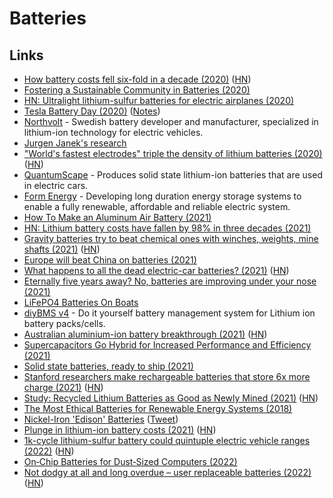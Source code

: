 # Batteries

## Links

- [How battery costs fell six-fold in a decade (2020)](https://arstechnica.com/features/2020/05/the-story-of-cheaper-batteries-from-smartphones-to-teslas/) ([HN](https://news.ycombinator.com/item?id=23271009))
- [Fostering a Sustainable Community in Batteries (2020)](https://pubs.acs.org/doi/10.1021/acsenergylett.0c01304)
- [HN: Ultralight lithium-sulfur batteries for electric airplanes (2020)](https://news.ycombinator.com/item?id=24213867)
- [Tesla Battery Day (2020)](https://youtu.be/l6T9xIeZTds?t=6029) ([Notes](https://blog.jessfraz.com/post/battery-day/))
- [Northvolt](https://northvolt.com/) - Swedish battery developer and manufacturer, specialized in lithium-ion technology for electric vehicles.
- [Jurgen Janek's research](https://scholar.google.de/citations?user=KQQWiYQAAAAJ&hl=en)
- ["World's fastest electrodes" triple the density of lithium batteries (2020)](https://newatlas.com/energy/nawa-vertically-aligned-carbon-nanotube-electrode/) ([HN](https://news.ycombinator.com/item?id=24706325))
- [QuantumScape](https://www.quantumscape.com/) - Produces solid state lithium-ion batteries that are used in electric cars.
- [Form Energy](https://formenergy.com/) - Developing long duration energy storage systems to enable a fully renewable, affordable and reliable electric system.
- [How To Make an Aluminum Air Battery (2021)](https://www.youtube.com/watch?v=DdFqTQKjICI)
- [HN: Lithium battery costs have fallen by 98% in three decades (2021)](https://news.ycombinator.com/item?id=26682097)
- [Gravity batteries try to beat chemical ones with winches, weights, mine shafts (2021)](https://www.sciencemag.org/news/2021/04/gravity-based-batteries-try-beat-their-chemical-cousins-winches-weights-and-mine-shafts) ([HN](https://news.ycombinator.com/item?id=26922544))
- [Europe will beat China on batteries (2021)](https://bigthink.com/strange-maps/gigafactories-in-europe)
- [What happens to all the dead electric-car batteries? (2021)](https://www.sciencemag.org/news/2021/05/millions-electric-cars-are-coming-what-happens-all-dead-batteries) ([HN](https://news.ycombinator.com/item?id=27232178))
- [Eternally five years away? No, batteries are improving under your nose (2021)](https://arstechnica.com/science/2021/05/eternally-five-years-away-no-batteries-are-improving-under-your-nose/)
- [LiFePO4 Batteries On Boats](https://marinehowto.com/lifepo4-batteries-on-boats/)
- [diyBMS v4](https://github.com/stuartpittaway/diyBMSv4) - Do it yourself battery management system for Lithium ion battery packs/cells.
- [Australian aluminium-ion battery breakthrough (2021)](https://www.motoring.com.au/australian-aluminium-ion-battery-breakthrough-129973/) ([HN](https://news.ycombinator.com/item?id=27384158))
- [Supercapacitors Go Hybrid for Increased Performance and Efficiency (2021)](https://www.techbriefs.com/component/content/article/tb/pub/features/technology-leaders/39272)
- [Solid state batteries, ready to ship (2021)](https://hackaday.com/2021/08/03/murata-to-deliver-solid-state-batteries-to-market-in-the-fall/)
- [Stanford researchers make rechargeable batteries that store 6x more charge (2021)](https://news.stanford.edu/2021/08/25/researchers-make-alkali-metal-chlorine-batteries-rechargeable/) ([HN](https://news.ycombinator.com/item?id=28353289))
- [Study: Recycled Lithium Batteries as Good as Newly Mined (2021)](https://spectrum.ieee.org/recycled-batteries-good-as-newly-mined) ([HN](https://news.ycombinator.com/item?id=28921083))
- [The Most Ethical Batteries for Renewable Energy Systems (2018)](https://www.youtube.com/watch?v=PQ-Ibc1zCYk)
- [Nickel-Iron 'Edison' Batteries](https://permies.com/t/40/36069/Nickel-Iron-Edison-Batteries) ([Tweet](https://merveilles.town/web/statuses/107243804074372375))
- [Plunge in lithium-ion battery costs (2021)](https://news.mit.edu/2021/lithium-ion-battery-costs-0323) ([HN](https://news.ycombinator.com/item?id=29304926))
- [1k-cycle lithium-sulfur battery could quintuple electric vehicle ranges (2022)](https://news.umich.edu/1000-cycle-lithium-sulfur-battery-could-quintuple-electric-vehicle-ranges/) ([HN](https://news.ycombinator.com/item?id=30146843))
- [On‐Chip Batteries for Dust‐Sized Computers (2022)](https://onlinelibrary.wiley.com/doi/10.1002/aenm.202103641)
- [Not dodgy at all and long overdue – user replaceable batteries (2022)](https://www.eevblog.com/forum/dodgy-technology/not-dodgy-at-all-and-long-overdue-user-replaceable-batteries/) ([HN](https://news.ycombinator.com/item?id=30660953))
